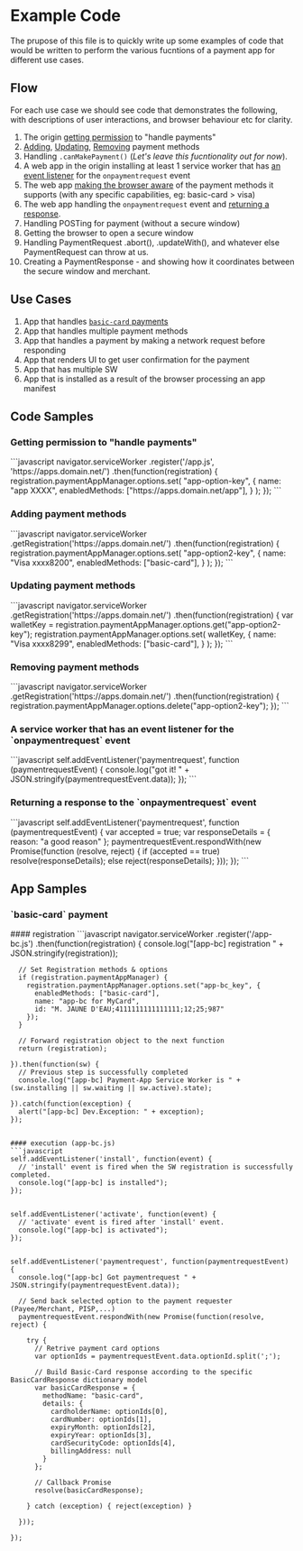 # Example Code

The prupose of this file is to quickly write up some examples of code that would be written to perform the various fucntions of a payment app for different use cases.

## Flow

For each use case we should see code that demonstrates the following, with descriptions of user interactions, and browser behaviour etc for clarity.

  1. The origin [getting permission](#example2) to "handle payments"
  1. [Adding](#example31), [Updating](#example33), [Removing](#example32) payment methods
  1. Handling `.canMakePayment()` (*Let's leave this fucntionality out for now*).
  1. A web app in the origin installing at least 1 service worker that has [an event listener](#example1) for the `onpaymentrequest` event
  1. The web app [making the browser aware](#example31) of the payment methods it supports (with any specific capabilities, eg: basic-card > visa)
  1. The web app handling the `onpaymentrequest` event and [returning a response](#example4).
  1. Handling POSTing for payment (without a secure window)
  1. Getting the browser to open a secure window
  1. Handling PaymentRequest .abort(), .updateWith(), and whatever else PaymentRequest can throw at us.
  1. Creating a PaymentResponse - and showing how it coordinates between the secure window and merchant.
   
## Use Cases

  1. App that handles [`basic-card` payments](#app1)
  1. App that handles multiple payment methods
  1. App that handles a payment by making a network request before responding
  1. App that renders UI to get user confirmation for the payment
  1. App that has multiple SW
  1. App that is installed as a result of the browser processing an app manifest
  
## Code Samples

<h3 id="example2">Getting permission to "handle payments"</h3>
```javascript
navigator.serviceWorker
  .register('/app.js', 'https://apps.domain.net/')
  .then(function(registration) {
    registration.paymentAppManager.options.set(
      "app-option-key",
      {
        name: "app XXXX",
        enabledMethods: ["https://apps.domain.net/app"],
      }
    );
});
```

<h3 id="example31">Adding payment methods</h3>
```javascript
navigator.serviceWorker
  .getRegistration('https://apps.domain.net/')
  .then(function(registration) {
    registration.paymentAppManager.options.set(
      "app-option2-key",
      {
        name: "Visa xxxx8200",
        enabledMethods: ["basic-card"],
      }
    );
});
```

<h3 id="example33">Updating payment methods</h3>
```javascript
navigator.serviceWorker
  .getRegistration('https://apps.domain.net/')
  .then(function(registration) {
    var walletKey = registration.paymentAppManager.options.get("app-option2-key");
    registration.paymentAppManager.options.set( walletKey,
      {
        name: "Visa xxxx8299",
        enabledMethods: ["basic-card"],
      }
    );
});
```

<h3 id="example32">Removing payment methods</h3>
```javascript
navigator.serviceWorker
  .getRegistration('https://apps.domain.net/')
  .then(function(registration) {
    registration.paymentAppManager.options.delete("app-option2-key");
});
```

<h3 id="example1">A service worker that has an event listener for the `onpaymentrequest` event</h3>
```javascript
self.addEventListener('paymentrequest', function (paymentrequestEvent) {
  console.log("got it! " + JSON.stringify(paymentrequestEvent.data));
});
```

<h3 id="example4">Returning a response to the `onpaymentrequest` event</h3>
```javascript
self.addEventListener('paymentrequest', function (paymentrequestEvent) {
  var accepted = true;
  var responseDetails = { reason: "a good reason" }; 
  paymentrequestEvent.respondWith(new Promise(function (resolve, reject) {
    if (accepted == true) resolve(responseDetails); else reject(responseDetails);
  }));
});
```

## App Samples

<h3 id="app1">`basic-card` payment</h3>
#### registration
```javascript
navigator.serviceWorker
    .register('/app-bc.js')
    .then(function(registration) {
      console.log("[app-bc] registration " + JSON.stringify(registration));

      // Set Registration methods & options
      if (registration.paymentAppManager) {
        registration.paymentAppManager.options.set("app-bc_key", {
          enabledMethods: ["basic-card"],
          name: "app-bc for MyCard",
          id: "M. JAUNE D'EAU;4111111111111111;12;25;987"
        });
      }

      // Forward registration object to the next function
      return (registration);

    }).then(function(sw) {
      // Previous step is successfully completed
      console.log("[app-bc] Payment-App Service Worker is " + (sw.installing || sw.waiting || sw.active).state);

    }).catch(function(exception) {
      alert("[app-bc] Dev.Exception: " + exception);
    });
```

#### execution (app-bc.js)
```javascript
self.addEventListener('install', function(event) {
  // 'install' event is fired when the SW registration is successfully completed.
  console.log("[app-bc] is installed");
});


self.addEventListener('activate', function(event) {
  // 'activate' event is fired after 'install' event.
  console.log("[app-bc] is activated");
});


self.addEventListener('paymentrequest', function(paymentrequestEvent) {
  console.log("[app-bc] Got paymentrequest " + JSON.stringify(paymentrequestEvent.data));

  // Send back selected option to the payment requester (Payee/Merchant, PISP,...)
  paymentrequestEvent.respondWith(new Promise(function(resolve, reject) {

    try {
      // Retrive payment card options
      var optionIds = paymentrequestEvent.data.optionId.split(';');

      // Build Basic-Card response according to the specific BasicCardResponse dictionary model
      var basicCardResponse = {
        methodName: "basic-card",
        details: {
          cardholderName: optionIds[0],
          cardNumber: optionIds[1],
          expiryMonth: optionIds[2],
          expiryYear: optionIds[3],
          cardSecurityCode: optionIds[4],
          billingAddress: null
        }
      };

      // Callback Promise
      resolve(basicCardResponse);

    } catch (exception) { reject(exception) }

  }));

});

```
